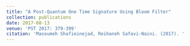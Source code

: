 ```yaml
---
title: "A Post-Quantum One Time Signature Using Bloom Filter"
collection: publications
date: 2017-08-13
venue: 'PST 2017: 379-399'
citation: 'Masoumeh Shafieinejad, Reihaneh Safavi-Naini. (2017). '
---
```


